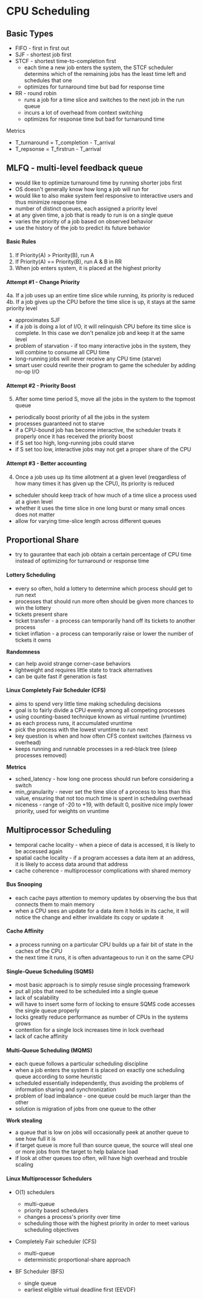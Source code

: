 # CPU Scheduling

## Basic Types
* FIFO - first in first out
* SJF - shortest job first
* STCF - shortest time-to-completion first
    - each time a new job enters the system, the STCF scheduler determins which of the remaining jobs has the least time left and schedules that one
    - optimizes for turnaround time but bad for response time
* RR - round robin
    - runs a job for a time slice and switches to the next job in the run queue
    - incurs a lot of overhead from context switching
    - optimizes for response time but bad for turnaround time


Metrics
* T_turnaround = T_completion - T_arrival
* T_repsonse = T_firstrun - T_arrival


## MLFQ - multi-level feedback queue

- would like to optimize turnaround time by running shorter jobs first
- OS doesn't generally know how long a job will run for
- would like to also make system feel responsive to interactive users and thus minimize response time
- number of distinct queues, each assigned a priority level
- at any given time, a job that is ready to run is on a single queue
- varies the priority of a job based on observed behavior
- use the history of the job to predict its future behavior




#### Basic Rules
1. If Priority(A) > Priority(B), run A
2. If Priority(A) == Priority(B), run A & B in RR
3. When job enters system, it is placed at the highest priority

#### Attempt #1 - Change Priority
4a. If a job uses up an entire time slice while running, its priority is reduced
4b. If a job gives up the CPU before the time slice is up, it stays at the same priority level 


- approximates SJF 
- if a job is doing a lot of I/O, it will relinquish CPU before its time slice is complete. In this case we don't penalize job and keep it at the same level
- problem of starvation - if too many interactive jobs in the system, they will combine to consume all CPU time
- long-running jobs will never receive any CPU time (starve)
- smart user could rewrite their program to game the scheduler by adding no-op I/O


#### Attempt #2 - Priority Boost

5. After some time period S, move all the jobs in the system to the topmost queue

- periodically boost priority of all the jobs in the system
- processes guaranteed not to starve
- if a CPU-bound job has become interactive, the scheduler treats it properly once it has received the priority boost
- if S set too high, long-running jobs could starve
- if S set too low, interactive jobs may not get a proper share of the CPU

#### Attempt #3 - Better accounting

4. Once a job uses up its time allotment at a given level (reqgardless of how many times it has given up the CPU), its priority is reduced

- scheduler should keep track of how much of a time slice a process used at a given level
- whether it uses the time slice in one long burst or many small onces does not matter
- allow for varying time-slice length across different queues



## Proportional Share

- try to gaurantee that each job obtain a certain percentage of CPU time instead of optimizing for turnaround or response time

#### Lottery Scheduling
- every so often, hold a lottery to determine which process should get to run next
- processes that should run more often should be given more chances to win the lottery
- tickets present share
- ticket transfer - a process can temporarily hand off its tickets to another process
- ticket inflation - a process can temporarily raise or lower the number of tickets it owns


**Randomness**
- can help avoid strange corner-case behaviors
- lightweight and requires little state to track alternatives
- can be quite fast if generation is fast

#### Linux Completely Fair Scheduler (CFS)

- aims to spend very little time making scheduling decisions
- goal is to fairly divide a CPU evenly among all competing processes
- using counting-based technique known as virtual runtime (vruntime)
- as each process runs, it accumulated vruntime
- pick the process with the lowest vruntime to run next
- key question is when and how often CFS context switches (fairness vs overhead)
- keeps running and runnable processes in a red-black tree (sleep processes removed)



**Metrics**
- sched_latency - how long one process should run before considering a switch
- min_granularity - never set the time slice of a process to less than this value, ensuring that not too much time is spent in scheduling overhead
- niceness - range of -20 to +19, with default 0, positive nice imply lower priority, used for weights on vruntime



## Multiprocessor Scheduling

- temporal cache locality - when a piece of data is accessed, it is likely to be accessed again
- spatial cache locality - if a program accesses a data item at an address, it is likely to access data around that address
- cache coherence - multiprocessor complications with shared memory


#### Bus Snooping
- each cache pays attention to memory updates by observing the bus that connects them to main memory
- when a CPU sees an update for a data item it holds in its cache, it will notice the change and either invalidate its copy or update it


#### Cache Affinity
- a process running on a particular CPU builds up a fair bit of state in the caches of the CPU
- the next time it runs, it is often advantageous to run it on the same CPU

#### Single-Queue Scheduling (SQMS)
- most basic approach is to simply resuse single processing framework
- put all jobs that need to be scheduled into a single queue
- lack of scalability
- will have to insert some form of locking to ensure SQMS code accesses the single queue properly
- locks greatly reduce performance as number of CPUs in the systems grows
- contention for a single lock increases time in lock overhead
- lack of cache affinity


#### Multi-Queue Scheduling (MQMS)
- each queue follows a particular scheduling discipline
- when a job enters the system it is placed on exactly one scheduling queue according to some heuristic
- scheduled essentially independently, thus avoiding the problems of information sharing and synchronization
- problem of load imbalance - one queue could be much larger than the other
- solution is migration of jobs from one queue to the other

**Work stealing**
- a queue that is low on jobs will occasionally peek at another queue to see how full it is
- if target queue is more full than source queue, the source will steal one or more jobs from the target to help balance load
- if look at other queues too often, will have high overhead and trouble scaling


#### Linux Multiprocessor Schedulers
- O(1) schedulers
    - multi-queue
    - priority based schedulers
    - changes a process's priority over time
    - scheduling those with the highest priority in order to meet various scheduling objectives

- Completely Fair scheduler (CFS)
    - multi-queue
    - deterministic proportional-share approach

- BF Scheduler (BFS)
    - single queue
    - earliest eligible virtual deadline first (EEVDF)

